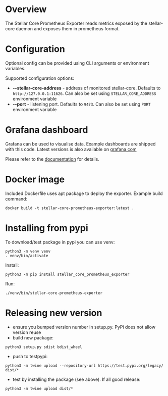 # Overview

The Stellar Core Prometheus Exporter reads metrics exposed by the
stellar-core daemon and exposes them in prometheus format.

# Configuration

Optional config can be provided using CLI arguments or environment variables.

Supported configuration options:
* **--stellar-core-address** - address of monitored stellar-core. Defaults to `http://127.0.0.1:11626`. Can also be set using `STELLAR_CORE_ADDRESS` environment variable
* **--port** - listening port. Defaults to `9473`. Can also be set using `PORT` environment variable

# Grafana dashboard

Grafana can be used to visualise data. Example dashboards are shipped with this code.
Latest versions is also available on [grafana.com](https://grafana.com/orgs/stellar/dashboards)

Please refer to the [documentation](https://github.com/stellar/packages/blob/master/docs/monitoring.md)
for details.

# Docker image

Included Dockerfile uses apt package to deploy the exporter. Example build command:
```
docker build -t stellar-core-prometheus-exporter:latest .
```

# Installing from pypi

To download/test package in pypi you can use venv:
```
python3 -m venv venv
. venv/bin/activate
```

Install:
```
python3 -m pip install stellar_core_prometheus_exporter
```

Run:
```
./venv/bin/stellar-core-prometheus-exporter
```

# Releasing new version

* ensure you bumped version number in setup.py. PyPi does not allow version reuse
* build new package:
```
python3 setup.py sdist bdist_wheel
```
* push to testpypi:
```
python3 -m twine upload --repository-url https://test.pypi.org/legacy/ dist/*
```
* test by installing the package (see above). If all good release:
```
python3 -m twine upload dist/*
```

